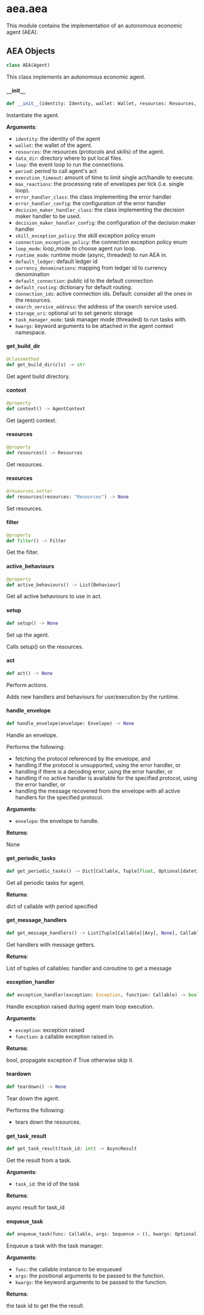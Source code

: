 <a id="aea.aea"></a>

# aea.aea

This module contains the implementation of an autonomous economic agent (AEA).

<a id="aea.aea.AEA"></a>

## AEA Objects

```python
class AEA(Agent)
```

This class implements an autonomous economic agent.

<a id="aea.aea.AEA.__init__"></a>

#### `__`init`__`

```python
def __init__(identity: Identity, wallet: Wallet, resources: Resources, data_dir: str, loop: Optional[AbstractEventLoop] = None, period: float = 0.05, execution_timeout: float = 0, max_reactions: int = 20, error_handler_class: Optional[Type[AbstractErrorHandler]] = None, error_handler_config: Optional[Dict[str, Any]] = None, decision_maker_handler_class: Optional[Type[DecisionMakerHandler]] = None, decision_maker_handler_config: Optional[Dict[str, Any]] = None, skill_exception_policy: ExceptionPolicyEnum = ExceptionPolicyEnum.propagate, connection_exception_policy: ExceptionPolicyEnum = ExceptionPolicyEnum.propagate, loop_mode: Optional[str] = None, runtime_mode: Optional[str] = None, default_ledger: Optional[str] = None, currency_denominations: Optional[Dict[str, str]] = None, default_connection: Optional[PublicId] = None, default_routing: Optional[Dict[PublicId, PublicId]] = None, connection_ids: Optional[Collection[PublicId]] = None, search_service_address: str = DEFAULT_SEARCH_SERVICE_ADDRESS, storage_uri: Optional[str] = None, task_manager_mode: Optional[str] = None, **kwargs: Any, ,) -> None
```

Instantiate the agent.

**Arguments**:

- `identity`: the identity of the agent
- `wallet`: the wallet of the agent.
- `resources`: the resources (protocols and skills) of the agent.
- `data_dir`: directory where to put local files.
- `loop`: the event loop to run the connections.
- `period`: period to call agent's act
- `execution_timeout`: amount of time to limit single act/handle to execute.
- `max_reactions`: the processing rate of envelopes per tick (i.e. single loop).
- `error_handler_class`: the class implementing the error handler
- `error_handler_config`: the configuration of the error handler
- `decision_maker_handler_class`: the class implementing the decision maker handler to be used.
- `decision_maker_handler_config`: the configuration of the decision maker handler
- `skill_exception_policy`: the skill exception policy enum
- `connection_exception_policy`: the connection exception policy enum
- `loop_mode`: loop_mode to choose agent run loop.
- `runtime_mode`: runtime mode (async, threaded) to run AEA in.
- `default_ledger`: default ledger id
- `currency_denominations`: mapping from ledger id to currency denomination
- `default_connection`: public id to the default connection
- `default_routing`: dictionary for default routing.
- `connection_ids`: active connection ids. Default: consider all the ones in the resources.
- `search_service_address`: the address of the search service used.
- `storage_uri`: optional uri to set generic storage
- `task_manager_mode`: task manager mode (threaded) to run tasks with.
- `kwargs`: keyword arguments to be attached in the agent context namespace.

<a id="aea.aea.AEA.get_build_dir"></a>

#### get`_`build`_`dir

```python
@classmethod
def get_build_dir(cls) -> str
```

Get agent build directory.

<a id="aea.aea.AEA.context"></a>

#### context

```python
@property
def context() -> AgentContext
```

Get (agent) context.

<a id="aea.aea.AEA.resources"></a>

#### resources

```python
@property
def resources() -> Resources
```

Get resources.

<a id="aea.aea.AEA.resources"></a>

#### resources

```python
@resources.setter
def resources(resources: "Resources") -> None
```

Set resources.

<a id="aea.aea.AEA.filter"></a>

#### filter

```python
@property
def filter() -> Filter
```

Get the filter.

<a id="aea.aea.AEA.active_behaviours"></a>

#### active`_`behaviours

```python
@property
def active_behaviours() -> List[Behaviour]
```

Get all active behaviours to use in act.

<a id="aea.aea.AEA.setup"></a>

#### setup

```python
def setup() -> None
```

Set up the agent.

Calls setup() on the resources.

<a id="aea.aea.AEA.act"></a>

#### act

```python
def act() -> None
```

Perform actions.

Adds new handlers and behaviours for use/execution by the runtime.

<a id="aea.aea.AEA.handle_envelope"></a>

#### handle`_`envelope

```python
def handle_envelope(envelope: Envelope) -> None
```

Handle an envelope.

Performs the following:

- fetching the protocol referenced by the envelope, and
- handling if the protocol is unsupported, using the error handler, or
- handling if there is a decoding error, using the error handler, or
- handling if no active handler is available for the specified protocol, using the error handler, or
- handling the message recovered from the envelope with all active handlers for the specified protocol.

**Arguments**:

- `envelope`: the envelope to handle.

**Returns**:

None

<a id="aea.aea.AEA.get_periodic_tasks"></a>

#### get`_`periodic`_`tasks

```python
def get_periodic_tasks() -> Dict[Callable, Tuple[float, Optional[datetime.datetime]]]
```

Get all periodic tasks for agent.

**Returns**:

dict of callable with period specified

<a id="aea.aea.AEA.get_message_handlers"></a>

#### get`_`message`_`handlers

```python
def get_message_handlers() -> List[Tuple[Callable[[Any], None], Callable]]
```

Get handlers with message getters.

**Returns**:

List of tuples of callables: handler and coroutine to get a message

<a id="aea.aea.AEA.exception_handler"></a>

#### exception`_`handler

```python
def exception_handler(exception: Exception, function: Callable) -> bool
```

Handle exception raised during agent main loop execution.

**Arguments**:


- `exception`: exception raised
- `function`: a callable exception raised in.

**Returns**:

bool, propagate exception if True otherwise skip it.

<a id="aea.aea.AEA.teardown"></a>

#### teardown

```python
def teardown() -> None
```

Tear down the agent.

Performs the following:

- tears down the resources.

<a id="aea.aea.AEA.get_task_result"></a>

#### get`_`task`_`result

```python
def get_task_result(task_id: int) -> AsyncResult
```

Get the result from a task.

**Arguments**:

- `task_id`: the id of the task

**Returns**:

async result for task_id

<a id="aea.aea.AEA.enqueue_task"></a>

#### enqueue`_`task

```python
def enqueue_task(func: Callable, args: Sequence = (), kwargs: Optional[Dict[str, Any]] = None) -> int
```

Enqueue a task with the task manager.

**Arguments**:

- `func`: the callable instance to be enqueued
- `args`: the positional arguments to be passed to the function.
- `kwargs`: the keyword arguments to be passed to the function.

**Returns**:

the task id to get the the result.

